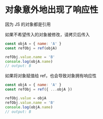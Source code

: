 # 对象意外地出现了响应性
因为 JS 的对象都是引用

如果不希望传入的对象被修改，请拷贝后传入

```JavaScript
const objA = { name: 'A' }
const refObj = ref(objA)

refObj.value.name = 'B'
console.log(objA.name)
// output: B
```


如果将对象赋值给 ref，也会导致对象拥有响应性

```JavaScript
const objA = { name: 'A' }
const refObj = ref({ ...objA })

refObj.value = objA
refObj.value.name = 'B'
console.log(objA.name)
// output: B
```

